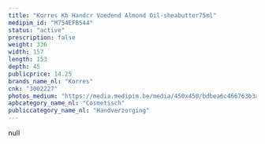 ```yaml
---
title: "Korres Kb Handcr Voedend Almond Oil-sheabutter75ml"
medipim_id: "M754EFB544"
status: "active"
prescription: false
weight: 336
width: 157
length: 153
depth: 45
publicprice: 14.25
brands_name_nl: "Korres"
cnk: "3002227"
photos_medium: "https://media.medipim.be/media/450x450/bdbea6c466763b3aad61acd79d15a0de2cc8d816.jpg"
apbcategory_name_nl: "Cosmetisch"
publiccategory_name_nl: "Handverzorging"
---
```

null
